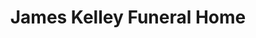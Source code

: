 ---
title: "James Kelley Funeral Home"
url: /shamokin/james-kelley-funeral-home/
shop: Bestattungen
---
